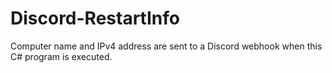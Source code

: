 # Discord-RestartInfo
Computer name and IPv4 address are sent to a Discord webhook when this C# program is executed.
